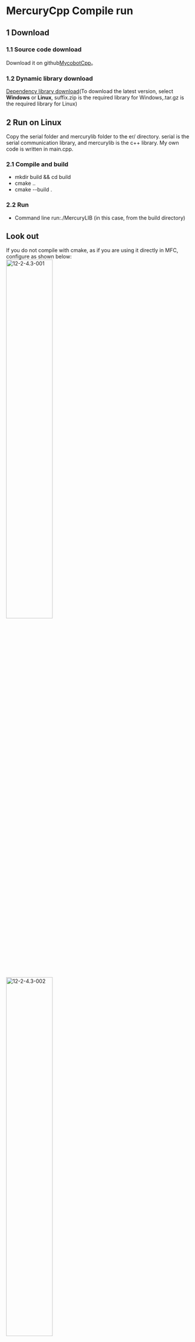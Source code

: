 # MercuryCpp Compile run
## 1 Download
### 1.1 Source code download
Download it on github[MycobotCpp](https://github.com/elephantrobotics/myCobotCpp/)。<br>
###  1.2 Dynamic library download
[Dependency library download](https://github.com/elephantrobotics/myCobotCpp/tags)(To download the latest version, select **Windows** or **Linux**, suffix.zip is the required library for Windows,.tar.gz is the required library for Linux) <br>

## 2 Run on Linux
Copy the serial folder and mercurylib folder to the er/ directory. serial is the serial communication library, and mercurylib is the c++ library. My own code is written in main.cpp.
### 2.1 Compile and build
- mkdir build && cd build<br>
- cmake ..<br>
- cmake --build .<br>
### 2.2 Run

- Command line run:./MercuryLIB (in this case, from the build directory)

## Look out

If you do not compile with cmake, as if you are using it directly in MFC, configure as shown below: <br>
<img src="../resources/12-ApplicationBaseCPlus/12.2/8-2-4.3-001.png" alt="12-2-4.3-001" width="50%"><br>
<img src="../resources/12-ApplicationBaseCPlus/12.2/8-2-4.3-002.png" alt="12-2-4.3-002" width="50%"><br>
